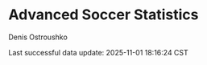 # Advanced Soccer Statistics
Denis Ostroushko

<!-- gfm -->

Last successful data update: 2025-11-01 18:16:24 CST
